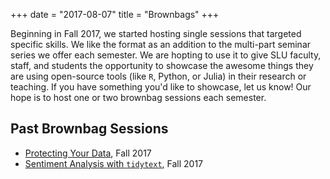 +++
date = "2017-08-07"
title = "Brownbags"
+++

Beginning in Fall 2017, we started hosting single sessions that targeted specific skills. We like the format as an addition to the multi-part seminar series we offer each semester. We are hopting to use it to give SLU faculty, staff, and students the opportunity to showcase the awesome things they are using open-source tools (like `R`, Python, or Julia) in their research or teaching. If you have something you'd like to showcase, let us know! Our hope is to host one or two brownbag sessions each semester.

## Past Brownbag Sessions

* [Protecting Your Data](https://github.com/slu-dss/protectData), Fall 2017
* [Sentiment Analysis with `tidytext`](https://github.com/slu-dss/sentiments), Fall 2017